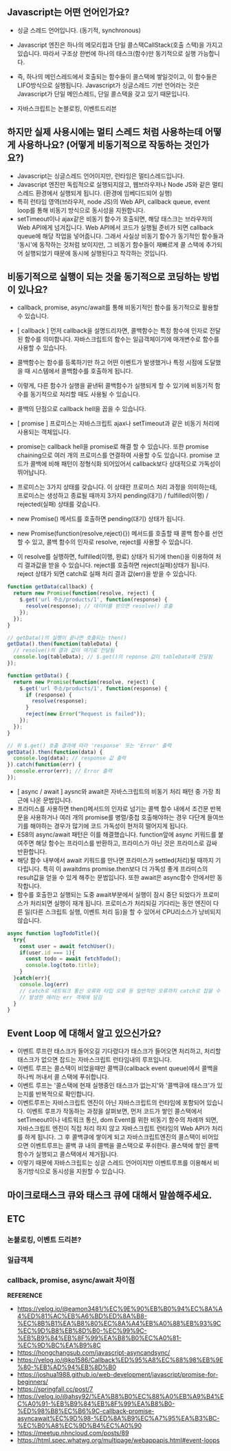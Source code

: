 ## Javascript는 어떤 언어인가요?

- 싱글 스레드 언어입니다. (동기적, synchronous)
- Javascript 엔진은 하나의 메모리힙과 단일 콜스택CallStack(호출 스택)을 가지고 있습니다. 따라서 구조상 한번에 하나의 태스크(함수)만 동기적으로 실행 가능합니다.

- 즉, 하나의 메인스레드에서 호출되는 함수들이 콜스택에 쌓일것이고, 이 함수들은 LIFO방식으로 실행됩니다. Javascript가 싱글스레드 기반 언어라는 것은 Javascript가 단일 메인스레드, 단일 콜스택을 갖고 있기 때문입니다.
- 자바스크립트는 논블로킹, 이벤트드리븐

## 하지만 실제 사용시에는 멀티 스레드 처럼 사용하는데 어떻게 사용하나요? (어떻게 비동기적으로 작동하는 것인가요?)

- Javascript는 싱글스레드 언어이지만, 런타임은 멀티스레드입니다.
- Javascript 엔진만 독립적으로 실행되지않고, 웹브라우저나 Node JS와 같은 멀티스레드 환경에서 실행되게 됩니다. (환경에 임베디드되어 실행)
- 특히 런타임 영역(브라우저, node JS)의 Web API, callback queue, event loop를 통해 비동기 방식으로 동시성을 지원합니다.
- setTimeout이나 ajax같은 비동기 함수가 호출되면, 해당 태스크는 브라우저의 Web API에게 넘겨집니다. Web API에서 코드가 실행될 준비가 되면 callback queue에 해당 작업을 넣어줍니다. 그래서 사실상 비동기 함수가 동기적인 함수들과 '동시'에 동작하는 것처럼 보이지만, 그 비동기 함수들이 재빠르게 콜 스택에 추가되어 실행되었기 때문에 동시에 실행된다고 착각하는 것입니다.

## 비동기적으로 실행이 되는 것을 동기적으로 코딩하는 방법이 있나요?

- callback, promise, async/await를 통해 비동기적인 함수를 동기적으로 활용할 수 있습니다.
- [ callback ] 먼저 callback을 설명드리자면, 콜백함수는 특정 함수에 인자로 전달된 함수를 의미합니다. 자바스크립트의 함수는 일급객체이기에 매개변수로 함수를 사용할 수 있습니다.
- 콜백함수는 함수를 등록하기만 하고 어떤 이벤트가 발생했거나 특정 시점에 도달했을 때 시스템에서 콜백함수를 호출하게 됩니다.
- 이렇게, 다른 함수가 실행을 끝낸뒤 콜백함수가 실행되게 할 수 있기에 비동기적 함수를 동기적으로 처리할 때도 사용될 수 있습니다.
- 콜백의 단점으로 callback hell을 꼽을 수 있습니다.
- [ promise ] 프로미스는 자바스크립트 ajax나 setTimeout과 같은 비동기 처리에 사용되는 객체입니다.
- promise는 callback hell을 promise로 해결 할 수 있습니다. 또한 promise chaining으로 여러 개의 프로미스를 연결하여 사용할 수도 있습니다. promise 코드가 콜백에 비해 패턴이 정형식화 되어있어서 callback보다 상대적으로 가독성이 뛰어납니다.
- 프로미스는 3가지 상태를 갖습니다. 이 상태란 프로미스 처리 과정을 의미하는테, 프로미스는 생성하고 종료될 때까지 3가지 pending(대기) / fulfilled(이행) / rejected(실패) 상태를 갖습니다.

- new Promise() 메서드를 호출하면 pending(대기) 상태가 됩니다.
- new Promise(function(resolve,reject){}) 메서드를 호출할 때 콜백 함수를 선언할 수 있고, 콜백 함수의 인자로 resolve, reject를 사용할 수 있습니다.
- 이 resolve를 실행하면, fulfilled(이행, 완료) 상태가 되기에 then()을 이용하여 처리 결과값을 받을 수 있습니다. reject를 호출하면 reject(실패)상태가 됩니다. reject 상태가 되면 catch로 실패 처리 결과 값(err)을 받을 수 있습니다.

```Javascript
function getData(callback) {
  return new Promise(function(resolve, reject) {
    $.get('url 주소/products/1', function(response) {
      resolve(response); // 데이터를 받으면 resolve() 호출
    });
  });
}

// getData()의 실행이 끝나면 호출되는 then()
getData().then(function(tableData) {
  // resolve()의 결과 값이 여기로 전달됨
  console.log(tableData); // $.get()의 reponse 값이 tableData에 전달됨
});

```

```Javascript
function getData() {
  return new Promise(function(resolve, reject) {
    $.get('url 주소/products/1', function(response) {
      if (response) {
        resolve(response);
      }
      reject(new Error("Request is failed"));
    });
  });
}

// 위 $.get() 호출 결과에 따라 'response' 또는 'Error' 출력
getData().then(function(data) {
  console.log(data); // response 값 출력
}).catch(function(err) {
  console.error(err); // Error 출력
});

```

- [ async / await ] aysnc와 await은 자바스크립트의 비동기 처리 패턴 중 가장 최근에 나온 문법입니다.
- 프라미스를 사용하면 then()메서드의 인자로 넘기는 콜백 함수 내에서 조건문 반복문을 사용하거나 여러 개의 promise를 병렬/중첩 호출해야하는 경우 다단계 들여쓰기를 해야하는 경우가 많기에 코드 가독성이 현저히 떨어지게 됩니다.
- ES8의 async/await 패턴은 이를 해결했습니다. function앞에 async 키워드를 붙여주면 해당 함수는 프라미스를 반환하고, 프라미스가 아닌 것은 프라미스로 감싸 반환합니다.
- 해당 함수 내부에서 await 키워드를 만나면 프라미스가 settled(처리)될 때까지 기다립니다. 특히 이 awaitdms promise.then보다 더 가독성 좋게 프라미스의 result값을 얻을 수 있게 해주는 문법입니다. 또한 await은 async함수 안에서만 동작합니다.
- 함수를 호출한고 실행되는 도중 await부분에서 실행이 잠시 중단 되었다가 프로미스가 처리되면 실행이 재개 됩니다. 프로미스가 처리되길 기다리는 동안 엔진이 다른 일(다른 스크립트 실행, 이벤트 처리 등)을 할 수 있어서 CPU리소스가 낭비되지 않습니다.

```Javascript
async function logTodoTitle(){
  try{
    const user = await fetchUser();
    if(user.id === 1){
      const todo = await fetchTodo();
      console.log(toto.title);
    }
  }catch(err){
    console.log(err)
    // catch로 네트워크 통신 오류와 타입 오류 등 일반적인 오류까지 catch로 잡을 수 있음.
    // 발생한 에러는 err 객체에 담김
  }
}
```

## Event Loop 에 대해서 알고 있으신가요?

- 이벤트 루프란 태스크가 들어오길 기다렸다가 태스크가 들어오면 처리하고, 처리할 태스크가 없으면 잡드는 자바스크립트 런타임내의 루프입니다.
- 이벤트 루프는 콜스택이 비었을때만 콜백큐(callback event queue)에서 콜백을 하나씩 꺼내서 콜 스택에 푸쉬합니다.
- 이벤트 루프는 '콜스택에 현재 실행중인 태스크가 없는지'와 '콜백큐에 태스크'가 있는지를 반복적으로 확인합니다.
- 이벤트루프는 자바스크립트 엔진이 아닌 자바스크립트의 런타임에 포함되어 있습니다.
  이벤트 루프가 작동하는 과정을 살펴보면,
  먼저 코드가 쌓인 콜스택에서 setTimeout이나 네트워크 통신, dom Event를 위한 비동기 함수의 차례까 되면, 자바스크립트 엔진이 직접 처리 하지 않고 자바스크립트 런타임의 Web API가 처리를 하게 됩니다. 그 후 콜백큐에 쌓이게 되고
  자바스크립트엔진의 콜스택이 비어있으면 이벤트루프는 콜백 큐 내의 콜백을 콜스택으로 푸쉬한다. 콜스택에 쌓인 콜백함수가 실행되고 콜스택에서 제거됩니다.
- 이렇기 때문에 자바스크립트는 싱글 스레드 언어이지만 이벤트루프를 이용해서 비동기방식으로 동시성을 지원할 수 있습니다.

## 마이크로태스크 큐와 태스크 큐에 대해서 말씀해주세요.

## ETC

### 논블로킹, 이벤트 드리븐?

### 일급객체

### callback, promise, async/await 차이점

**REFERENCE**

- https://velog.io/@eamon3481/%EC%9E%90%EB%B0%94%EC%8A%A4%ED%81%AC%EB%A6%BD%ED%8A%B8-%EC%8B%B1%EA%B8%80%EC%8A%A4%EB%A0%88%EB%93%9C%EC%9D%B8%EB%8D%B0-%EC%99%9C-%EB%B9%84%EB%8F%99%EA%B8%B0%EC%A0%81-%EC%9D%BC%EA%B9%8C
- https://hongchangsub.com/javascript-asyncandsync/
- https://velog.io/@ko1586/Callback%ED%95%A8%EC%88%98%EB%9E%80-%EB%AD%94%EB%8D%B0
- https://joshua1988.github.io/web-development/javascript/promise-for-beginners/
- https://springfall.cc/post/7
- https://velog.io/@ahsy92/%EA%B8%B0%EC%88%A0%EB%A9%B4%EC%A0%91-%EB%B9%84%EB%8F%99%EA%B8%B0-%ED%98%B8%EC%B6%9C-callback-promise-asyncawait%EC%9D%98-%ED%8A%B9%EC%A7%95%EA%B3%BC-%EC%B0%A8%EC%9D%B4%EC%A0%90
- https://meetup.nhncloud.com/posts/89
- https://html.spec.whatwg.org/multipage/webappapis.html#event-loops
